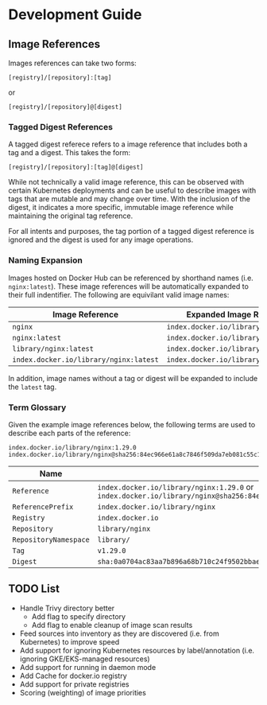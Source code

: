 # Development Guide

## Image References
Images references can take two forms:
```
[registry]/[repository]:[tag]
```
or
```
[registry]/[repository]@[digest]
```

### Tagged Digest References
A tagged digest referece refers to a image reference that includes both a tag and a digest. This takes the form:
```
[registry]/[repository]:[tag]@[digest]
```
While not technically a valid image reference, this can be observed with certain Kubernetes deployments and can be useful to describe images with tags that are mutable and may change over time. With the inclusion of the digest, it indicates a more specific, immutable image reference while maintaining the original tag reference.

For all intents and purposes, the tag portion of a tagged digest reference is ignored and the digest is used for any image operations.

### Naming Expansion
Images hosted on Docker Hub can be referenced by shorthand names (i.e. `nginx:latest`).  These image references will be automatically expanded to their full indentifier. The following are equivilant valid image names:

|Image Reference|Expanded Image Reference|
|-|-|
|`nginx`|`index.docker.io/library/nginx:latest`|
|`nginx:latest`|`index.docker.io/library/nginx:latest`|
|`library/nginx:latest`|`index.docker.io/library/nginx:latest`|
|`index.docker.io/library/nginx:latest`|`index.docker.io/library/nginx:latest`|

In addition, image names without a tag or digest will be expanded to include the `latest` tag.

### Term Glossary
Given the example image references below, the following terms are used to describe each parts of the reference:
```
index.docker.io/library/nginx:1.29.0
index.docker.io/library/nginx@sha256:84ec966e61a8c7846f509da7eb081c55c1d56817448728924a87ab32f12a72fb
```

|Name|Example(s)|
|---|---|
|`Reference`|`index.docker.io/library/nginx:1.29.0` or `index.docker.io/library/nginx@sha256:84ec966e61a8c7846f509da7eb081c55c1d56817448728924a87ab32f12a72fb`|
|`ReferencePrefix`|`index.docker.io/library/nginx`|
|`Registry`|`index.docker.io`|
|`Repository`|`library/nginx`|
|`RepositoryNamespace`|`library/`|
|`Tag`|`v1.29.0`|
|`Digest`|`sha:0a0704ac83aa7b896a68b710c24f9502bbae87d32e6c7ef6148ce6a60ce05260`|

## TODO List
- Handle Trivy directory better
    - Add flag to specify directory
    - Add flag to enable cleanup of image scan results
- Feed sources into inventory as they are discovered (i.e. from Kubernetes) to improve speed
- Add support for ignoring Kubernetes resources by label/annotation (i.e. ignoring GKE/EKS-managed resources)
- Add support for running in daemon mode
- Add Cache for docker.io registry
- Add support for private registries
- Scoring (weighting) of image priorities
